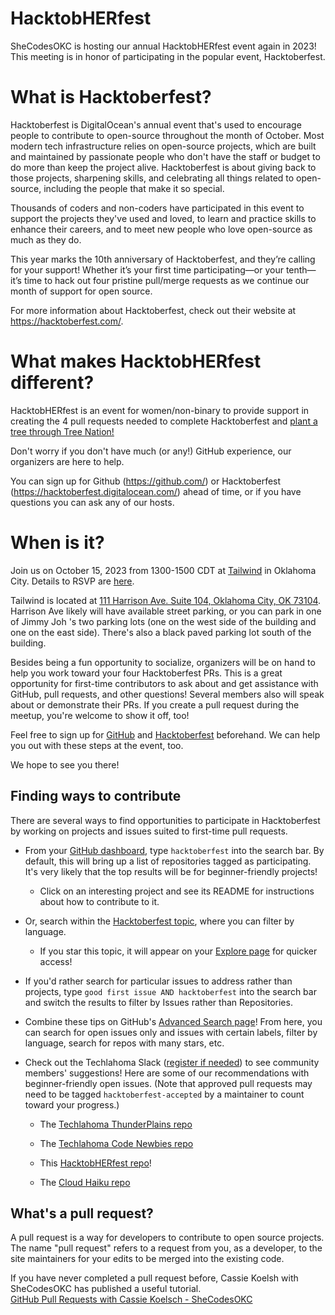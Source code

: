 # HacktobHERfest
SheCodesOKC is hosting our annual HacktobHERfest event again in 2023! This meeting is in honor of participating in the popular event, Hacktoberfest. 

# What is Hacktoberfest?

Hacktoberfest is DigitalOcean's annual event that's used to encourage people to contribute to open-source throughout the month of October. Most modern tech infrastructure relies on open-source projects, which are built and maintained by passionate people who don't have the staff or budget to do more than keep the project alive. Hacktoberfest is about giving back to those projects, sharpening skills, and celebrating all things related to open-source, including the people that make it so special. 

Thousands of coders and non-coders have participated in this event to support the projects they've used and loved, to learn and practice skills to enhance their careers, and to meet new people who love open-source as much as they do.

This year marks the 10th anniversary of Hacktoberfest, and they’re calling for your support! Whether it’s your first time participating—or your tenth—it’s time to hack out four pristine pull/merge requests as we continue our month of support for open source.

For more information about Hacktoberfest, check out their website at https://hacktoberfest.com/.

# What makes HacktobHERfest different? 

HacktobHERfest is an event for women/non-binary to provide support in creating the 4 pull requests needed to complete Hacktoberfest and [plant a tree through Tree Nation!](https://hacktoberfest.com/about/?mkt_tok=MTEzLURUTi0yNjYAAAGOkOxb1TNNhWEfNrYUf4x197pJqHpGrT9nPmHcRuXy2xDg-HgjrZVuNHd_-G9uyp8bIelL22ERLL_xegbZY8RnvX3_2ZShJ1xydc30GwvvU6mz#digital-rewards)

Don't worry if you don't have much (or any!) GitHub experience, our organizers are here to help. 

You can sign up for Github (https://github.com/) or Hacktoberfest (https://hacktoberfest.digitalocean.com/) ahead of time, or if you have questions you can ask any of our hosts.

# When is it?

Join us on October 15, 2023 from 1300-1500 CDT at [Tailwind](https://www.tailwindapp.com/) in Oklahoma City. Details to RSVP are [here](https://www.meetup.com/shecodesokc/events/295050428/).

Tailwind is located at [111 Harrison Ave. Suite 104, Oklahoma City, OK 73104](https://maps.app.goo.gl/R5B3fZvkUZbeNtgo8). Harrison Ave likely will have available street parking, or you can park in one of Jimmy Joh 's two parking lots (one on the west side of the building and one on the east side). There's also a black paved parking lot south of the building.

Besides being a fun opportunity to socialize, organizers will be on hand to help you work toward your four Hacktoberfest PRs. This is a great opportunity for first-time contributors to ask about and get assistance with GitHub, pull requests, and other questions! Several members also will speak about or demonstrate their PRs. If you create a pull request during the meetup, you're welcome to show it off, too!

Feel free to sign up for [GitHub](https://github.com/) and [Hacktoberfest](https://hacktoberfest.com/) beforehand. We can help you out with these steps at the event, too.

We hope to see you there!

## Finding ways to contribute

There are several ways to find opportunities to participate in Hacktoberfest by working on projects and issues suited to first-time pull requests.

* From your [GitHub dashboard](https://github.com/), type `hacktoberfest` into the search bar. By default, this will bring up a list of repositories tagged as participating. It's very likely that the top results will be for beginner-friendly projects!

  * Click on an interesting project and see its README for instructions about how to contribute to it.

* Or, search within the [Hacktoberfest topic](https://github.com/topics/hacktoberfest), where you can filter by language.

  * If you star this topic, it will appear on your [Explore page](https://github.com/explore) for quicker access!

* If you'd rather search for particular issues to address rather than projects, type `good first issue AND hacktoberfest` into the search bar and switch the results to filter by Issues rather than Repositories.

* Combine these tips on GitHub's [Advanced Search page](https://github.com/search/advanced)! From here, you can search for open issues only and issues with certain labels, filter by language, search for repos with many stars, etc.

* Check out the Techlahoma Slack ([register if needed](https://slack.techlahoma.org/)) to see community members' suggestions! Here are some of our recommendations with beginner-friendly open issues. (Note that approved pull requests may need to be tagged `hacktoberfest-accepted` by a maintainer to count toward your progress.)

  * The [Techlahoma ThunderPlains repo](https://github.com/techlahoma/thunderplains-2023/issues)
 
  * The [Techlahoma Code Newbies repo](https://github.com/techlahoma/code-newbies)
 
  * This [HacktobHERfest repo](https://github.com/shecodesokc/hacktobherfest)!
 
  * The [Cloud Haiku repo](https://github.com/do-community/cloud_haiku)

## What's a pull request?

A pull request is a way for developers to contribute to open source projects. The name "pull request" refers to a request from you, as a developer, to the site maintainers for your edits to be merged into the existing code.<br>

If you have never completed a pull request before, Cassie Koelsh with SheCodesOKC has published a useful tutorial.<br>
[GitHub Pull Requests with Cassie Koelsch - SheCodesOKC](https://www.youtube.com/watch?v=7rx2D33W30w)
